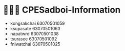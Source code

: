 # 🧑🏻‍💻 CPESadboi-Information

- kongsakchai 63070501059
- ksupasate 63070501063
- napatwrd 63070501038
- tsurasee 63070501092
- fniwatchai 63070501025
